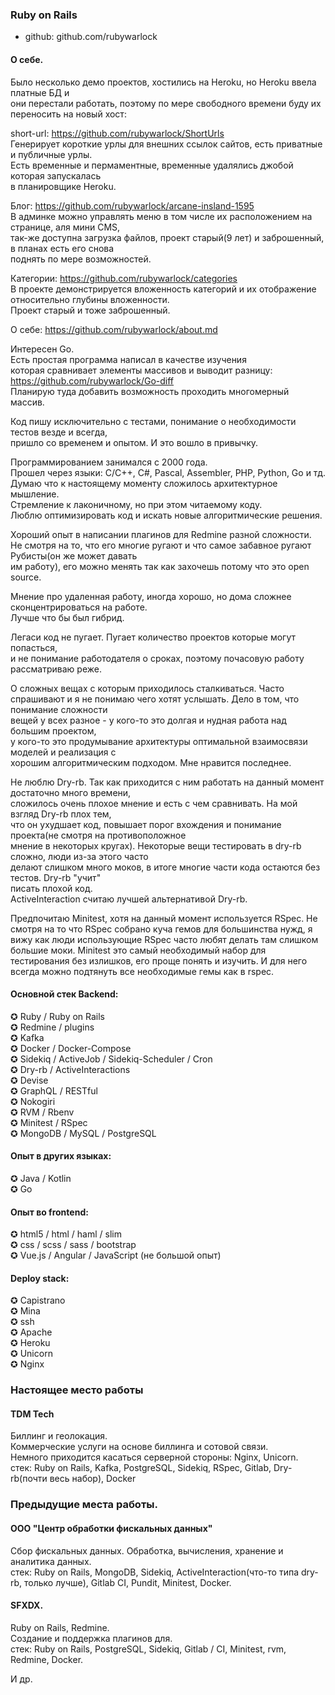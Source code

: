 ### Ruby on Rails  
* github: github.com/rubywarlock

#### О себе.  
Было несколько демо проектов, хостились на Heroku, но Heroku ввела платные БД и  
они перестали работать, поэтому по мере свободного времени буду их переносить на новый хост:  

short-url: https://github.com/rubywarlock/ShortUrls  
Генерирует короткие урлы для внешних ссылок сайтов, есть приватные и публичные урлы.  
Есть временные и пермаментные, временные удалялись джобой которая запускалась  
в планировщике Heroku.  

Блог: https://github.com/rubywarlock/arcane-insland-1595  
В админке можно управлять меню в том числе их расположением на странице, аля мини CMS,  
так-же доступна загрузка файлов, проект старый(9 лет) и заброшенный, в планах есть его снова  
поднять по мере возможностей.  

Категории: https://github.com/rubywarlock/categories  
В проекте демонстрируется вложенность категорий и их отображение относительно глубины вложенности.  
Проект старый и тоже заброшенный.  

О себе: https://github.com/rubywarlock/about.md  

Интересен Go.  
Eсть простая программа написал в качестве изучения  
которая сравнивает элементы массивов и выводит разницу: https://github.com/rubywarlock/Go-diff  
Планирую туда добавить возможность проходить многомерный массив.  

Код пишу исключительно с тестами, понимание о необходимости тестов везде и всегда,  
пришло со временем и опытом. И это вошло в привычку.  

Программированием занимался с 2000 года.  
Прошел через языки: C/C++, C#, Pascal, Assembler, PHP, Python, Go и тд.  
Думаю что к настоящему моменту сложилось архитектурное мышление.  
Стремление к лаконичному, но при этом читаемому коду.  
Люблю оптимизировать код и искать новые алгоритмические решения.  

Хороший опыт в написании плагинов для Redmine разной сложности.  
Не смотря на то, что его многие ругают и что самое забавное ругают Рубисты(он же может давать  
им работу), его можно менять так как захочешь потому что это open source.  

Мнение про удаленная работу, иногда хорошо, но дома сложнее сконцентрироваться на работе.  
Лучше что бы был гибрид.  

Легаси код не пугает. Пугает количество проектов которые могут попасться,  
и не понимание работодателя о сроках, поэтому почасовую работу рассматриваю реже.  

О сложных вещах с которым приходилось сталкиваться. 
Часто спрашивают и я не понимаю чего хотят услышать. Дело в том, что понимание сложности  
вещей у всех разное - у кого-то это долгая и нудная работа над большим проектом,  
у кого-то это продумывание архитектуры оптимальной взаимосвязи моделей и реализация с  
хорошим алгоритмическим подходом. Мне нравится последнее.  

Не люблю Dry-rb. Так как приходится с ним работать на данный момент достаточно много времени,  
сложилось очень плохое мнение и есть с чем сравнивать. На мой взгляд Dry-rb плох тем,  
что он ухудшает код, повышает порог вхождения и понимание проекта(не смотря на противоположное  
мнение в некоторых кругах). Некоторые вещи тестировать в dry-rb сложно, люди из-за этого часто  
делают слишком много моков, в итоге многие части кода остаются без тестов. Dry-rb "учит"  
писать плохой код.  
ActiveInteraction считаю лучшей альтернативой Dry-rb.  

Предпочитаю Minitest, хотя на данный момент используется RSpec. Не смотря на то что RSpec собрано куча гемов для большинства нужд, я вижу как люди использующие RSpec часто любят делать там слишком большие моки. Minitest это самый необходимый набор для тестирования без излишков, его проще понять и изучить. И для него всегда можно подтянуть все необходимые гемы как в rspec.

#### Основной стек Backend:
✪ Ruby / Ruby on Rails  
✪ Redmine / plugins  
✪ Kafka  
✪ Docker / Docker-Compose  
✪ Sidekiq / ActiveJob / Sidekiq-Scheduler / Cron  
✪ Dry-rb / ActiveInteractions  
✪ Devise  
✪ GraphQL / RESTful  
✪ Nokogiri  
✪ RVM / Rbenv  
✪ Minitest / RSpec  
✪ MongoDB / MySQL / PostgreSQL  

#### Опыт в других языках:  
✪ Java / Kotlin  
✪ Go  

#### Опыт во frontend:
✪ html5 / html / haml / slim  
✪ css / scss / sass / bootstrap  
✪ Vue.js / Angular / JavaScript (не большой опыт)  

#### Deploy stack:
✪ Capistrano  
✪ Mina  
✪ ssh  
✪ Apache  
✪ Heroku  
✪ Unicorn  
✪ Nginx  

### Настоящее место работы

#### TDM Tech
Биллинг и геолокация.  
Коммерческие услуги на основе биллинга и сотовой связи.  
Немного приходится касаться серверной стороны: Nginx, Unicorn.  
стек: Ruby on Rails, Kafka, PostgreSQL, Sidekiq, RSpec, Gitlab, Dry-rb(почти весь набор), Docker

### Предыдущие места работы.

#### ООО "Центр обработки фискальных данных"
Сбор фискальных данных. Обработка, вычисления, хранение и аналитика данных.  
стек: Ruby on Rails, MongoDB, Sidekiq, ActiveInteraction(что-то типа dry-rb, только лучше), Gitlab CI, Pundit, Minitest, Docker.

#### SFXDX.
Ruby on Rails, Redmine.  
Создание и поддержка плагинов для.  
стек: Ruby on Rails, PostgreSQL, Sidekiq, Gitlab / CI, Minitest, rvm, Redmine, Docker. 

  
И др.
